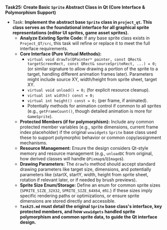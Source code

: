 **Task25: Create Basic `Sprite` Abstract Class in Qt (Core Interface & Polymorphism Support)**
- Task: **Implement the abstract base `Sprite` class in `project_qt`. This class serves as the foundational interface for all graphical sprite representations (editor UI sprites, game asset sprites).**
    - **Analyze Existing Sprite Code:** If any base sprite class exists in `Project_QT/src`, this task will refine or replace it to meet the full interface requirements.
    - **Core Interface (Pure Virtual Methods):**
        -   `virtual void drawTo(QPainter* painter, const QRect& targetScreenRect, const QRect& sourceSpriteRect, ...) = 0;` (or similar signature to allow drawing a portion of the sprite to a target, handling different animation frames later). Parameters might include source XY, width/height from sprite sheet, target XY.
        -   `virtual void unload() = 0;` (for explicit resource cleanup).
        -   `virtual int width() const = 0;`
        -   `virtual int height() const = 0;` (per frame, if animated).
        -   Potentially methods for animation control if common to all sprites (e.g., `getFrameCount()`, though detailed animation is more for `GameSprite`).
    - **Protected Members (if for polymorphism):** Include any common protected member variables (e.g., sprite dimensions, current frame index placeholder) if the original `wxwidgets` `Sprite` base class used these to support polymorphic behavior or common copy/assignment mechanisms.
    - **Resource Management:** Ensure the design considers Qt-style memory and resource management (e.g., `unloadDC` from original, how derived classes will handle `QPixmap`s/`QImage`s).
    - **Drawing Parameters:** The `drawTo` method should accept standard drawing parameters like target size, dimensions, and potentially parameters like (startX, startY, width, height from sprite sheet, rotation if relevant later, or if needed by brush previews).
    - **Sprite Size Enum/Storage:** Define an enum for common sprite sizes (`SPRITE_SIZE_32X32`, `SPRITE_SIZE_64X64`, etc.) if these sizes imply specific rendering paths or optimizations, or ensure sprite dimensions are stored directly and accessible.
    - **`Task25.md` must detail the original `Sprite` base class's interface, key protected members, and how `wxwidgets` handled sprite polymorphism and common sprite data, to guide the Qt interface design.**

